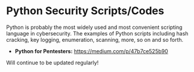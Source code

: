 # Python Security Scripts/Codes
Python is probably the most widely used and most convenient scripting language in cybersecurity. The examples of Python scripts including hash cracking, key logging, enumeration, scanning, more, so on and so forth.

+ **Python for Pentesters:** https://medium.com/p/47b7ce525b90

Will continue to be updated regularly!

  
